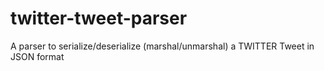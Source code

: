 # twitter-tweet-parser
A parser to serialize/deserialize (marshal/unmarshal) a TWITTER Tweet in JSON format
